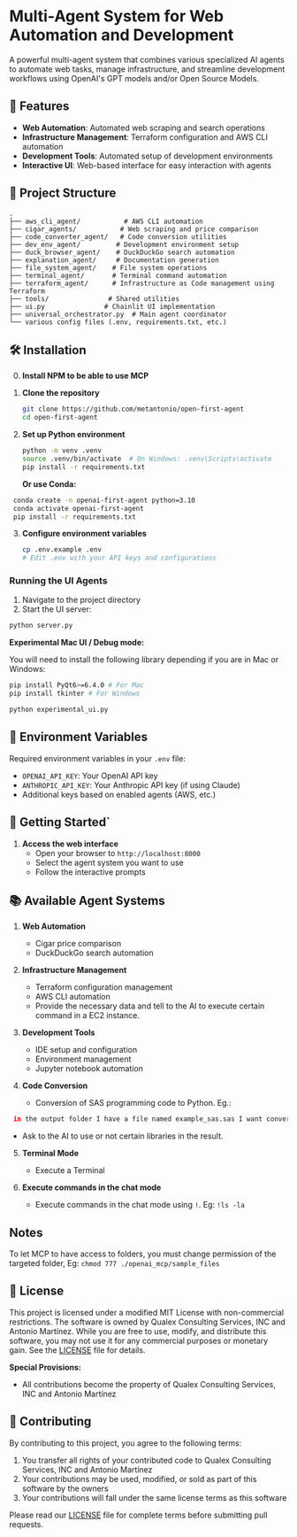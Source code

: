 # Multi-Agent System for Web Automation and Development

A powerful multi-agent system that combines various specialized AI agents to automate web tasks, manage infrastructure, and streamline development workflows using OpenAI's GPT models and/or Open Source Models.

## 🚀 Features

- **Web Automation**: Automated web scraping and search operations
- **Infrastructure Management**: Terraform configuration and AWS CLI automation
- **Development Tools**: Automated setup of development environments
- **Interactive UI**: Web-based interface for easy interaction with agents

## 📁 Project Structure

```
.
├── aws_cli_agent/           # AWS CLI automation
├── cigar_agents/           # Web scraping and price comparison
├── code_converter_agent/   # Code conversion utilities
├── dev_env_agent/         # Development environment setup
├── duck_browser_agent/    # DuckDuckGo search automation
├── explanation_agent/     # Documentation generation
├── file_system_agent/    # File system operations
├── terminal_agent/       # Terminal command automation
├── terraform_agent/      # Infrastructure as Code management using Terraform
├── tools/               # Shared utilities
├── ui.py               # Chainlit UI implementation
├── universal_orchestrator.py  # Main agent coordinator
└── various config files (.env, requirements.txt, etc.)
```

## 🛠 Installation

0. **Install NPM to be able to use MCP**

1. **Clone the repository**
   ```bash
   git clone https://github.com/metantonio/open-first-agent
   cd open-first-agent
   ```

2. **Set up Python environment**
   ```bash
   python -m venv .venv
   source .venv/bin/activate  # On Windows: .venv\Scripts\activate
   pip install -r requirements.txt
   ```
   
   **Or use Conda:**

  ```bash
   conda create -n openai-first-agent python=3.10
   conda activate openai-first-agent
   pip install -r requirements.txt
  ```
   

3. **Configure environment variables**
   ```bash
   cp .env.example .env
   # Edit .env with your API keys and configurations
   ```


### Running the UI Agents

1. Navigate to the project directory
2. Start the UI server:
```bash
python server.py
```

**Experimental Mac UI / Debug mode:**

You will need to install the following library depending if you are in Mac or Windows:

```bash
pip install PyQt6>=6.4.0 # For Mac
pip install tkinter # For Windows
```

```bash
python experimental_ui.py
```

## 🔑 Environment Variables

Required environment variables in your `.env` file:

- `OPENAI_API_KEY`: Your OpenAI API key
- `ANTHROPIC_API_KEY`: Your Anthropic API key (if using Claude)
- Additional keys based on enabled agents (AWS, etc.)

## 🚦 Getting Started`

1. **Access the web interface**
   - Open your browser to `http://localhost:8000`
   - Select the agent system you want to use
   - Follow the interactive prompts

## 📚 Available Agent Systems

1. **Web Automation**
   - Cigar price comparison
   - DuckDuckGo search automation

2. **Infrastructure Management**
   - Terraform configuration management
   - AWS CLI automation
   - Provide the necessary data and tell to the AI to execute certain command in a EC2 instance.

3. **Development Tools**
   - IDE setup and configuration
   - Environment management
   - Jupyter notebook automation

4. **Code Conversion**
   - Conversion of SAS programming code to Python. Eg.:
  ```sh
   in the output folder I have a file named example_sas.sas I want convert it to python using and put the resulted block of code in a file named example_sas.py
  ```
   - Ask to the AI to use or not certain libraries in the result.

5. **Terminal Mode**
   - Execute a Terminal 

6. **Execute commands in the chat mode**
   - Execute commands in the chat mode using `!`. Eg: `!ls -la` 

## Notes

To let MCP to have access to folders, you must change permission of the targeted folder, Eg: `chmod 777 ./openai_mcp/sample_files`

## 📝 License

This project is licensed under a modified MIT License with non-commercial restrictions. The software is owned by Qualex Consulting Services, INC and Antonio Martínez. While you are free to use, modify, and distribute this software, you may not use it for any commercial purposes or monetary gain. See the [LICENSE](LICENSE) file for details.

**Special Provisions:**
- All contributions become the property of Qualex Consulting Services, INC and Antonio Martínez

## 🤝 Contributing

By contributing to this project, you agree to the following terms:
1. You transfer all rights of your contributed code to Qualex Consulting Services, INC and Antonio Martínez
2. Your contributions may be used, modified, or sold as part of this software by the owners
3. Your contributions will fall under the same license terms as this software

Please read our [LICENSE](LICENSE) file for complete terms before submitting pull requests.
